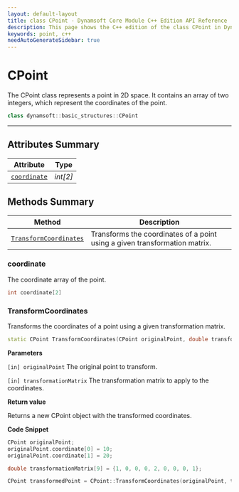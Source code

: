 ```yaml
---
layout: default-layout
title: class CPoint - Dynamsoft Core Module C++ Edition API Reference
description: This page shows the C++ edition of the class CPoint in Dynamsoft Core Module.
keywords: point, c++
needAutoGenerateSidebar: true
---
```


# CPoint

The CPoint class represents a point in 2D space. It contains an array of two integers, which represent the coordinates of the point.

```cpp
class dynamsoft::basic_structures::CPoint 
```

---

## Attributes Summary

| Attribute | Type |
|---------- | ---- |
| [`coordinate`](#coordinate) | *int[2]* |

## Methods Summary

| Method               | Description |
|----------------------|-------------|
| [`TransformCoordinates`](#transformcoordinates) | Transforms the coordinates of a point using a given transformation matrix. |

### coordinate

The coordinate array of the point.

```cpp
int coordinate[2]
```

### TransformCoordinates

Transforms the coordinates of a point using a given transformation matrix.

```cpp
static CPoint TransformCoordinates(CPoint originalPoint, double transformationMatrix[9])
```

**Parameters**

`[in] originalPoint` The original point to transform.

`[in] transformationMatrix` The transformation matrix to apply to the coordinates.

**Return value**

Returns a new CPoint object with the transformed coordinates.

**Code Snippet**

```cpp
CPoint originalPoint;
originalPoint.coordinate[0] = 10;
originalPoint.coordinate[1] = 20;

double transformationMatrix[9] = {1, 0, 0, 0, 2, 0, 0, 0, 1};

CPoint transformedPoint = CPoint::TransformCoordinates(originalPoint, transformationMatrix);
```
